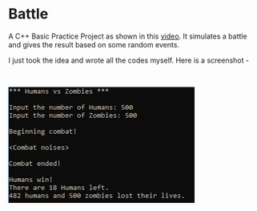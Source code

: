 # Battle
A C++ Basic Practice Project as shown in this [video](https://www.youtube.com/watch?v=TH7plF4UT_E&list=PLSPw4ASQYyynKPY0I-QFHK0iJTjnvNUys&index=10&t=225s&ab_channel=MakingGamesWithBen). It simulates a battle and gives the result based on some random events.

I just took the idea and wrote all the codes myself. Here is a screenshot - 

<br>

![screenshot](screenshots/1.png)
